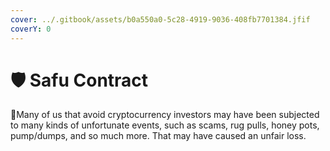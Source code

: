 ```yaml
---
cover: ../.gitbook/assets/b0a550a0-5c28-4919-9036-408fb7701384.jfif
coverY: 0
---
```


# 🛡 Safu Contract

:clap:Many of us that avoid cryptocurrency investors may have been subjected to many kinds of unfortunate events, such as scams, rug pulls, honey pots, pump/dumps, and so much more. That may have caused an unfair loss.
